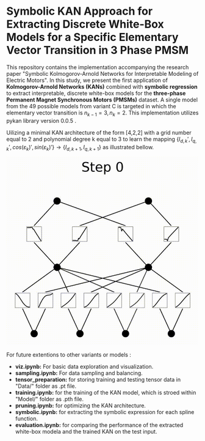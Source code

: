 # Symbolic KAN Approach for Extracting Discrete White-Box Models for a Specific Elementary Vector Transition in 3 Phase PMSM

This repository contains the implementation accompanying the research paper "Symbolic Kolmogorov-Arnold Networks for Interpretable Modeling of Electric Motors". In this study, we present the first application of **Kolmogorov-Arnold Networks (KANs)** combined with **symbolic regression** to extract interpretable, discrete white-box models for the **three-phase Permanent Magnet Synchronous Motors (PMSMs)** dataset.  A single  model from the 49 possible models from variant C is targeted in which the elementary vector transition is $n_{k-1}=3,n_k=2$. This implementation utilizes pykan library version 0.0.5 .

Uilizing a minimal KAN architecture of the form [4,2,2] with a grid number equal to 2 and polynomial degree k equal to 3 to learn the mapping $\{I_{d,k}',I_{q,k}',cos(\varepsilon_k)',sin(\varepsilon_k)'\} \to \{I_{d,k+1},I_{q,k+1}\}$ as illustrated bellow.

![TRAINING](Videos/video.gif)

For future extentions to other variants or models :
- **viz.ipynb:** For basic data exploration and visualization.
- **sampling.ipynb:** For data sampling and balancing.
- **tensor_preparation:** for storing training and testing tensor data in "Data/" folder as .pt file.
- **training.ipynb:** for the training of the KAN model, which is stroed within "Model/" folder as .pth file.
- **pruning.ipynb:** for optimizing the KAN architecture.
- **symbolic.ipynb:** for extracting the symbolic expression for each spline function.
- **evaluation.ipynb:** for comparing the performance of the extracted white-box modela and the trained KAN on the test input.






